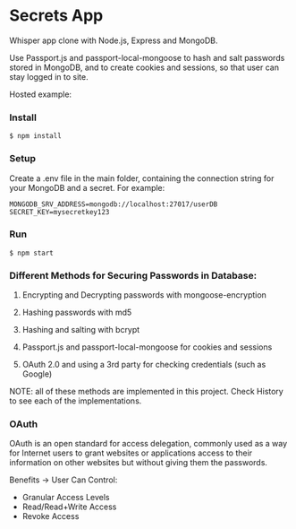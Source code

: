 # Secrets App

Whisper app clone with Node.js, Express and MongoDB.

Use Passport.js and passport-local-mongoose to hash and salt passwords stored in MongoDB, and to create cookies and sessions, so that user can stay logged in to site.

Hosted example:

### Install

    $ npm install

### Setup

Create a .env file in the main folder, containing the connection string for your MongoDB and a secret. For example:

    MONGODB_SRV_ADDRESS=mongodb://localhost:27017/userDB
    SECRET_KEY=mysecretkey123

### Run

    $ npm start

### Different Methods for Securing Passwords in Database:

1. Encrypting and Decrypting passwords with mongoose-encryption

2. Hashing passwords with md5

3. Hashing and salting with bcrypt

4. Passport.js and passport-local-mongoose for cookies and sessions

5. OAuth 2.0 and using a 3rd party for checking credentials (such as Google)

NOTE: all of these methods are implemented in this project. Check History to see each of the implementations.

### OAuth

OAuth is an open standard for access delegation, commonly used as a way for Internet users to grant websites or applications access to their information on other websites but without giving them the passwords.

Benefits -> User Can Control:

- Granular Access Levels
- Read/Read+Write Access
- Revoke Access
